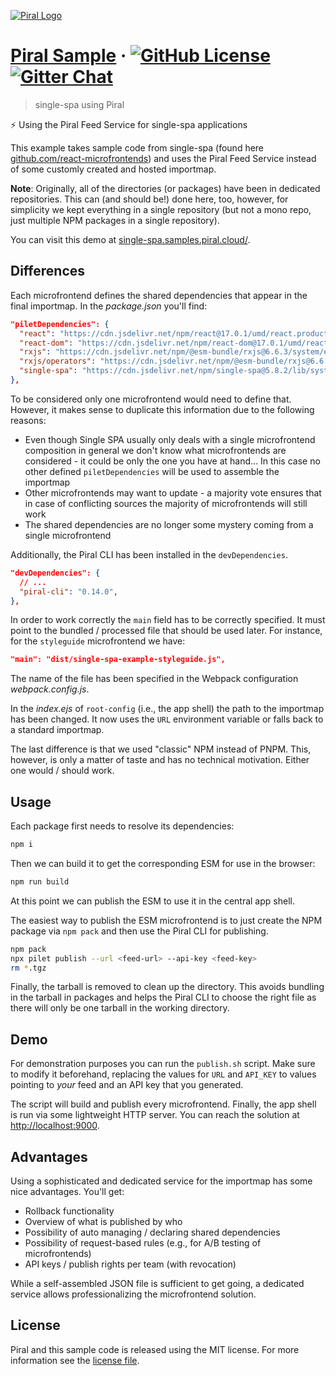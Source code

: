[![Piral Logo](https://github.com/smapiot/piral/raw/develop/docs/assets/logo.png)](https://piral.io)

# [Piral Sample](https://piral.io) &middot; [![GitHub License](https://img.shields.io/badge/license-MIT-blue.svg)](https://github.com/smapiot/piral/blob/main/LICENSE) [![Gitter Chat](https://badges.gitter.im/gitterHQ/gitter.png)](https://gitter.im/piral-io/community)

> single-spa using Piral

:zap: Using the Piral Feed Service for single-spa applications

This example takes sample code from single-spa (found here [github.com/react-microfrontends](https://github.com/react-microfrontends)) and uses the Piral Feed Service instead of some customly created and hosted importmap.

**Note**: Originally, all of the directories (or packages) have been in dedicated repositories. This can (and should be!) done here, too, however, for simplicity we kept everything in a single repository (but not a mono repo, just multiple NPM packages in a single repository).

You can visit this demo at [single-spa.samples.piral.cloud/](https://single-spa.samples.piral.cloud/).

## Differences

Each microfrontend defines the shared dependencies that appear in the final importmap. In the *package.json* you'll find:

```json
"piletDependencies": {
  "react": "https://cdn.jsdelivr.net/npm/react@17.0.1/umd/react.production.min.js",
  "react-dom": "https://cdn.jsdelivr.net/npm/react-dom@17.0.1/umd/react-dom.production.min.js",
  "rxjs": "https://cdn.jsdelivr.net/npm/@esm-bundle/rxjs@6.6.3/system/es2015/rxjs.min.js",
  "rxjs/operators": "https://cdn.jsdelivr.net/npm/@esm-bundle/rxjs@6.6.3/system/es2015/rxjs-operators.min.js",
  "single-spa": "https://cdn.jsdelivr.net/npm/single-spa@5.8.2/lib/system/single-spa.min.js"
},
```

To be considered only one microfrontend would need to define that. However, it makes sense to duplicate this information due to the following reasons:

- Even though Single SPA usually only deals with a single microfrontend composition in general we don't know what microfrontends are considered - it could be only the one you have at hand... In this case no other defined `piletDependencies` will be used to assemble the importmap
- Other microfrontends may want to update - a majority vote ensures that in case of conflicting sources the majority of microfrontends will still work
- The shared dependencies are no longer some mystery coming from a single microfrontend

Additionally, the Piral CLI has been installed in the `devDependencies`.

```json
"devDependencies": {
  // ...
  "piral-cli": "0.14.0",
},
```

In order to work correctly the `main` field has to be correctly specified. It must point to the bundled / processed file that should be used later. For instance, for the `styleguide` microfrontend we have:

```json
"main": "dist/single-spa-example-styleguide.js",
```

The name of the file has been specified in the Webpack configuration *webpack.config.js*.

In the *index.ejs* of `root-config` (i.e., the app shell) the path to the importmap has been changed. It now uses the `URL` environment variable or falls back to a standard importmap.

The last difference is that we used "classic" NPM instead of PNPM. This, however, is only a matter of taste and has no technical motivation. Either one would / should work.

## Usage

Each package first needs to resolve its dependencies:

```sh
npm i
```

Then we can build it to get the corresponding ESM for use in the browser:

```sh
npm run build
```

At this point we can publish the ESM to use it in the central app shell.

The easiest way to publish the ESM microfrontend is to just create the NPM package via `npm pack` and then use the Piral CLI for publishing.

```sh
npm pack
npx pilet publish --url <feed-url> --api-key <feed-key>
rm *.tgz
```

Finally, the tarball is removed to clean up the directory. This avoids bundling in the tarball in packages and helps the Piral CLI to choose the right file as there will only be one tarball in the working directory.

## Demo

For demonstration purposes you can run the `publish.sh` script. Make sure to modify it beforehand, replacing the values for `URL` and `API_KEY` to values pointing to *your* feed and an API key that you generated.

The script will build and publish every microfrontend. Finally, the app shell is run via some lightweight HTTP server. You can reach the solution at [http://localhost:9000](localhost:9000).

## Advantages

Using a sophisticated and dedicated service for the importmap has some nice advantages. You'll get:

- Rollback functionality
- Overview of what is published by who
- Possibility of auto managing / declaring shared dependencies
- Possibility of request-based rules (e.g., for A/B testing of microfrontends)
- API keys / publish rights per team (with revocation)

While a self-assembled JSON file is sufficient to get going, a dedicated service allows professionalizing the microfrontend solution.

## License

Piral and this sample code is released using the MIT license. For more information see the [license file](./LICENSE).
